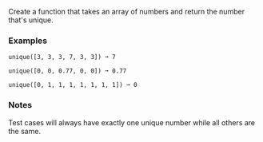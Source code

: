 Create a function that takes an array of numbers and return the number that's unique.


### Examples ###
    unique([3, 3, 3, 7, 3, 3]) ➞ 7

    unique([0, 0, 0.77, 0, 0]) ➞ 0.77

    unique([0, 1, 1, 1, 1, 1, 1, 1]) ➞ 0


### Notes ###
Test cases will always have exactly one unique number while all others are the same.